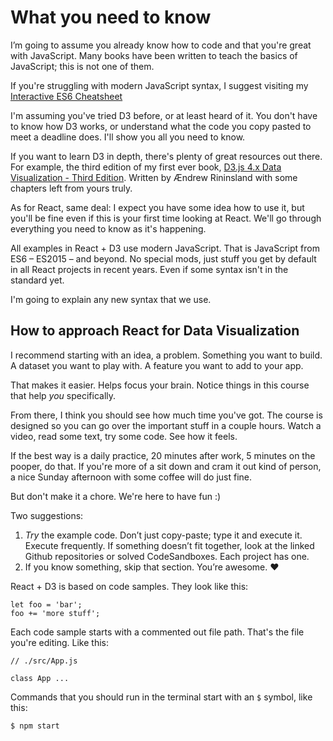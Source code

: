 # What you need to know

I’m going to assume you already know how to code and that you're great with JavaScript. Many books have been written to teach the basics of JavaScript; this is not one of them.

If you're struggling with modern JavaScript syntax, I suggest visiting my [Interactive ES6 Cheatsheet](https://es6cheatsheet.com)

I'm assuming you've tried D3 before, or at least heard of it. You don't have to know how D3 works, or understand what the code you copy pasted to meet a deadline does. I'll show you all you need to know.

If you want to learn D3 in depth, there's plenty of great resources out there. For example, the third edition of my first ever book, [D3.js 4.x Data Visualization - Third Edition](https://www.packtpub.com/web-development/d3js-4x-data-visualization-third-edition). Written by Ændrew Rininsland with some chapters left from yours truly.

As for React, same deal: I expect you have some idea how to use it, but you'll be fine even if this is your first time looking at React. We'll go through everything you need to know as it's happening.

All examples in React + D3 use modern JavaScript. That is JavaScript from ES6 – ES2015 – and beyond. No special mods, just stuff you get by default in all React projects in recent years. Even if some syntax isn't in the standard yet.

I'm going to explain any new syntax that we use.

## How to approach React for Data Visualization

I recommend starting with an idea, a problem. Something you want to build. A dataset you want to play with. A feature you want to add to your app.

That makes it easier. Helps focus your brain. Notice things in this course that help *you* specifically.

From there, I think you should see how much time you've got. The course is designed so you can go over the important stuff in a couple hours. Watch a video, read some text, try some code. See how it feels.

If the best way is a daily practice, 20 minutes after work, 5 minutes on the pooper, do that. If you're more of a sit down and cram it out kind of person, a nice Sunday afternoon with some coffee will do just fine.

But don't make it a chore. We're here to have fun :)

Two suggestions: 

1. *Try* the example code. Don’t just copy-paste; type it and execute it. Execute frequently. If something doesn’t fit together, look at the linked Github repositories or solved CodeSandboxes. Each project has one.
2. If you know something, skip that section. You’re awesome. :heart:

React + D3 is based on code samples. They look like this:

``` {.javascript caption="Some code"}
let foo = 'bar';
foo += 'more stuff';
```

Each code sample starts with a commented out file path. That's the file you're editing. Like this:

``` {.javascript caption="Code samples have file paths"}
// ./src/App.js

class App ...
```

Commands that you should run in the terminal start with an `$` symbol, like this:

``` 
$ npm start
```
